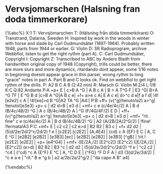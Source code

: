 # Vervsjomarschen (Halsning fran doda timmerkorare)

{%abc%}
X:1
T: Vervsjömarschen
T: (Hälsning från döda timmerkörare)
O: Transtrand, Dalarna, Sweden
H: Inspired by work in the woods in winter with horse and slade by Carl Gudmundsäter (1897-1964). Probably written 1948, parts from 1944 or earlier.
G: Violin
D: SR Radioprogram, archive Webbfiol, listen to get the right rythm (part A).
C: Carl Gudmundsäter, Copyright
I: Copyright
Z: Transcribed to ABC by Anders Bladh from handwritten original copy of 1948 (Copyright), trills could be better, there are more slurs and more dynamics, ritardando dont appear, some 1/16 notes in beginning doesnt appear grace in this parser, wrong rythm to long "grace" notes in part A. Part B and C looks ok. Find on webbfiol to get right rythm of the drills.
P: A2 B C A B (2:42 min)
R: Marsch
G: Violin
M:2/4
L:1/8
K:C
Q:82 Andante
P:A
+p+ E | c>B A ^G | A B c A |  B > A T^G F | E3 ^G| B>A ^G TF | E ^G B d |c>B A ^G|A B c e|
+f+ a>e c A| E A c e| d>^c d e|f a f d| !4![e2e2] c A | !4![ee]>d B ^G|A2 TA ^G |A4:|
P:B
+ff+ (v{^g}!tenuto!a2) a>^g| !tenuto![e3e3] +p+ c | d2 d>B | e3 d | +mf+ c e (c/4e/4c/2) A | B d (B/4c/4B/2) ^G | A c (B/4c/4B/2) A | ^G (F/4G/4F/2) E D |
+ff+ (v{^g}!tenuto!a2) a>^g| !tenuto![e3e3] +p+ c | d2 d>B | e3 d | +mf+ "rit. fine" c e (c/4e/4c/2) A | B d (B/4c/4B/2) ^G | A2 (A/2B/2A/2^G/2) | !fine! !fermata!A3
P:C 
+mf+ E | c2 c2 | c2 e>d | B2 B2 | B3 c | +f+ d2 d2 | (5(d/2e/2d/2^c/2d/2) f e | [c2E2] [c2E2] | [A,4E4] |
{cd} c A {EF} E C | A, C E ^G | [e2B2] [e2B2] | [e3B3] [ec] | [e2B2] [e2B2] | [e3B3] [^gB] | !rit.! [e2E2] [e2E2] | +p+ [e4^G4] |
+mf+ ([E/2A,/2]  [E2^c2]) [E2^c2] ([E/2A,/2] | [E2^c2]) (e>d) | B2 B2 | B3 ^c | d2 d2 | (5(d/2e/2d/2^c/2d/2) ^f e | ^c2 c2 | ^c4 |
{^cd} ^c A {E^F} E ^C | A, ^C D E | {^FG} ^F D F A | d3 (3(d/2e/2d/2) | ^c e a e | "rit." B e ^g b | a2 a/2b/2a/2^g/2 | "da capo A B" a4]

{%endabc%}
